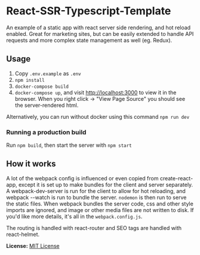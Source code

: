 # React-SSR-Typescript-Template
An example of a static app with react server side rendering, and hot reload enabled. Great for marketing sites, but can be easily extended to handle 
API requests and more complex state management as well (eg. Redux).

## Usage

1. Copy `.env.example` as `.env`
2. `npm install`
3. `docker-compose build`
4. `docker-compose up`, and visit [http://localhost:3000](http://localhost:3000) to view it in the browser.
When you right click -> "View Page Source" you should see the server-rendered html.

Alternatively, you can run without docker using this command `npm run dev`

### Running a production build

Run `npm build`, then start the server with `npm start`

## How it works

A lot of the webpack config is influenced or even copied from create-react-app, except it is set up to make bundles for the client and server separately.
A webpack-dev-server is run for the client to allow for hot reloading, and webpack --watch is run to bundle the server. `nodemon` is then run
to serve the static files. When webpack bundles the server code, css and other style imports are ignored, and image or other media files are not written to disk.
If you'd like more details, it's all in the `webpack.config.js`.

The routing is handled with react-router and SEO tags are handled with react-helmet.

**License:** [MIT License](https://opensource.org/licenses/mit-license.php)

